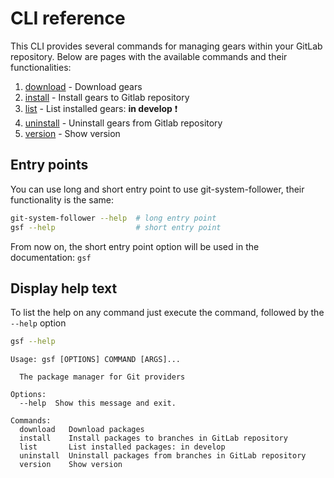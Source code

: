 # CLI reference
This CLI provides several commands for managing gears within your GitLab repository.
Below are pages with the available commands and their functionalities:

1. [download](download.md) - Download gears
2. [install](install.md) - Install gears to Gitlab repository
3. [list](list.md) - List installed gears: **in develop** :exclamation:
4. [uninstall](uninstall.md) - Uninstall gears from Gitlab repository
5. [version](version.md) - Show version

## Entry points
You can use long and short entry point to use git-system-follower, their functionality is the same:
```bash
git-system-follower --help  # long entry point
gsf --help                  # short entry point
```
From now on, the short entry point option will be used in the documentation: `gsf`

## Display help text
To list the help on any command just execute the command, followed by the `--help` option

```bash
gsf --help
```

<div class="result" markdown>

```plaintext
Usage: gsf [OPTIONS] COMMAND [ARGS]...

  The package manager for Git providers

Options:
  --help  Show this message and exit.

Commands:
  download   Download packages
  install    Install packages to branches in GitLab repository
  list       List installed packages: in develop
  uninstall  Uninstall packages from branches in GitLab repository
  version    Show version
```

</div>